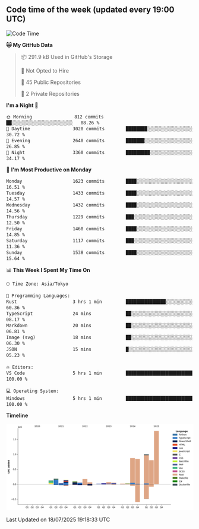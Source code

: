 ## Code time of the week (updated every 19:00 UTC)

<!--START_SECTION:waka-->
![Code Time](http://img.shields.io/badge/Code%20Time-5%2C150%20hrs%2043%20mins-blue)

**🐱 My GitHub Data** 

> 📦 291.9 kB Used in GitHub's Storage 
 > 
> 🚫 Not Opted to Hire
 > 
> 📜 45 Public Repositories 
 > 
> 🔑 2 Private Repositories 
 > 
**I'm a Night 🦉** 

```text
🌞 Morning                812 commits         ██░░░░░░░░░░░░░░░░░░░░░░░   08.26 % 
🌆 Daytime                3020 commits        ████████░░░░░░░░░░░░░░░░░   30.72 % 
🌃 Evening                2640 commits        ███████░░░░░░░░░░░░░░░░░░   26.85 % 
🌙 Night                  3360 commits        █████████░░░░░░░░░░░░░░░░   34.17 % 
```
📅 **I'm Most Productive on Monday** 

```text
Monday                   1623 commits        ████░░░░░░░░░░░░░░░░░░░░░   16.51 % 
Tuesday                  1433 commits        ████░░░░░░░░░░░░░░░░░░░░░   14.57 % 
Wednesday                1432 commits        ████░░░░░░░░░░░░░░░░░░░░░   14.56 % 
Thursday                 1229 commits        ███░░░░░░░░░░░░░░░░░░░░░░   12.50 % 
Friday                   1460 commits        ████░░░░░░░░░░░░░░░░░░░░░   14.85 % 
Saturday                 1117 commits        ███░░░░░░░░░░░░░░░░░░░░░░   11.36 % 
Sunday                   1538 commits        ████░░░░░░░░░░░░░░░░░░░░░   15.64 % 
```


📊 **This Week I Spent My Time On** 

```text
🕑︎ Time Zone: Asia/Tokyo

💬 Programming Languages: 
Rust                     3 hrs 1 min         ███████████████░░░░░░░░░░   60.36 % 
TypeScript               24 mins             ██░░░░░░░░░░░░░░░░░░░░░░░   08.17 % 
Markdown                 20 mins             ██░░░░░░░░░░░░░░░░░░░░░░░   06.81 % 
Image (svg)              18 mins             ██░░░░░░░░░░░░░░░░░░░░░░░   06.30 % 
JSON                     15 mins             █░░░░░░░░░░░░░░░░░░░░░░░░   05.23 % 

🔥 Editors: 
VS Code                  5 hrs 1 min         █████████████████████████   100.00 % 

💻 Operating System: 
Windows                  5 hrs 1 min         █████████████████████████   100.00 % 
```

**Timeline**

![Lines of Code chart](https://raw.githubusercontent.com/SARDONYX-sard/SARDONYX-sard/main/assets/bar_graph.png)


 Last Updated on 18/07/2025 19:18:33 UTC
<!--END_SECTION:waka-->